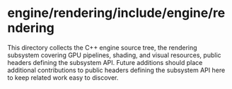 # engine/rendering/include/engine/rendering

This directory collects the C++ engine source tree, the rendering subsystem covering GPU pipelines, shading, and visual resources, public headers defining the subsystem API.
Future additions should place additional contributions to public headers defining the subsystem API here to keep related work easy to discover.
